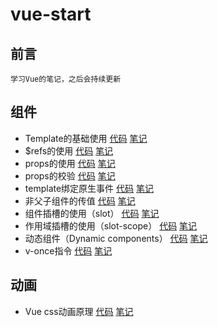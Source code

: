 # vue-start

## 前言
```
学习Vue的笔记，之后会持续更新
```


## 组件
- Template的基础使用
[代码](https://github.com/BnuzLeo/vue-start/blob/master/template/template_base/template_base.html)
[笔记](https://github.com/BnuzLeo/vue-start/blob/master/template/template_base/template_base.md)
- $refs的使用
[代码](https://github.com/BnuzLeo/vue-start/blob/master/template/template_base/tempalte_refs.html)
[笔记](https://github.com/BnuzLeo/vue-start/blob/master/template/template_base/template_base.md)
- props的使用
[代码](https://github.com/BnuzLeo/vue-start/blob/master/template/validation_and_props/props.html)
[笔记](https://github.com/BnuzLeo/vue-start/blob/master/template/validation_and_props/props.md)
- props的校验
[代码](https://github.com/BnuzLeo/vue-start/blob/master/template/validation_and_props/validation.html)
[笔记](https://github.com/BnuzLeo/vue-start/blob/master/template/validation_and_props/validation.md)
- template绑定原生事件
[代码](https://github.com/BnuzLeo/vue-start/blob/master/template/native_event/native_event.html)
[笔记](https://github.com/BnuzLeo/vue-start/blob/master/template/native_event/native_event.md)
- 非父子组件的传值
[代码](https://github.com/BnuzLeo/vue-start/blob/master/template/non_parent_child_components_data_transfer/bus.html)
[笔记](https://github.com/BnuzLeo/vue-start/blob/master/template/non_parent_child_components_data_transfer/bus.md)
- 组件插槽的使用（slot）
[代码](https://github.com/BnuzLeo/vue-start/blob/master/template/slot/slot.html)
[笔记](https://github.com/BnuzLeo/vue-start/blob/master/template/slot/slot.md)
- 作用域插槽的使用（slot-scope）
[代码](https://github.com/BnuzLeo/vue-start/blob/master/template/slot/slot.html)
[笔记](https://github.com/BnuzLeo/vue-start/blob/master/template/slot/slot.md)
- 动态组件（Dynamic components）
[代码](https://github.com/BnuzLeo/vue-start/blob/master/template/dynamic_component_and_v-once/dynamic.html)
[笔记](https://github.com/BnuzLeo/vue-start/blob/master/template/dynamic_component_and_v-once/dynamic_component_and_v-once.md)
- v-once指令
[代码](https://github.com/BnuzLeo/vue-start/blob/master/template/dynamic_component_and_v-once/v-once.html)
[笔记](https://github.com/BnuzLeo/vue-start/blob/master/template/dynamic_component_and_v-once/dynamic_component_and_v-once.md)

## 动画
- Vue css动画原理
[代码](https://github.com/BnuzLeo/vue-start/blob/master/animation/basic/basic.html)
[笔记](https://github.com/BnuzLeo/vue-start/blob/master/animation/basic/basic.md)